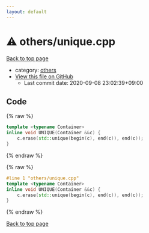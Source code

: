 ```yaml
---
layout: default
---
```


<!-- mathjax config similar to math.stackexchange -->
<script type="text/javascript" async
  src="https://cdnjs.cloudflare.com/ajax/libs/mathjax/2.7.5/MathJax.js?config=TeX-MML-AM_CHTML">
</script>
<script type="text/x-mathjax-config">
  MathJax.Hub.Config({
    TeX: { equationNumbers: { autoNumber: "AMS" }},
    tex2jax: {
      inlineMath: [ ['$','$'] ],
      processEscapes: true
    },
    "HTML-CSS": { matchFontHeight: false },
    displayAlign: "left",
    displayIndent: "2em"
  });
</script>

<script type="text/javascript" src="https://cdnjs.cloudflare.com/ajax/libs/jquery/3.4.1/jquery.min.js"></script>
<script src="https://cdn.jsdelivr.net/npm/jquery-balloon-js@1.1.2/jquery.balloon.min.js" integrity="sha256-ZEYs9VrgAeNuPvs15E39OsyOJaIkXEEt10fzxJ20+2I=" crossorigin="anonymous"></script>
<script type="text/javascript" src="../../assets/js/copy-button.js"></script>
<link rel="stylesheet" href="../../assets/css/copy-button.css" />


# :warning: others/unique.cpp

<a href="../../index.html">Back to top page</a>

* category: <a href="../../index.html#5e2bab0ecb94c4ea40777733195abe1b">others</a>
* <a href="{{ site.github.repository_url }}/blob/master/others/unique.cpp">View this file on GitHub</a>
    - Last commit date: 2020-09-08 23:02:39+09:00




## Code

<a id="unbundled"></a>
{% raw %}
```cpp
template <typename Container>
inline void UNIQUE(Container &&c) {
    c.erase(std::unique(begin(c), end(c)), end(c));
}
```
{% endraw %}

<a id="bundled"></a>
{% raw %}
```cpp
#line 1 "others/unique.cpp"
template <typename Container>
inline void UNIQUE(Container &&c) {
    c.erase(std::unique(begin(c), end(c)), end(c));
}

```
{% endraw %}

<a href="../../index.html">Back to top page</a>

